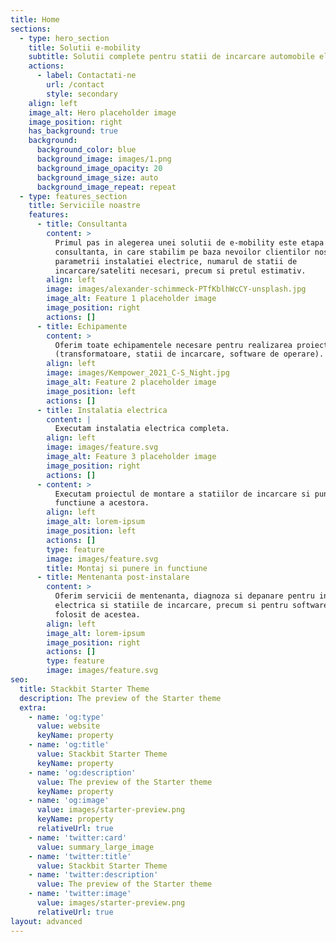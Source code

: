 ```yaml
---
title: Home
sections:
  - type: hero_section
    title: Solutii e-mobility
    subtitle: Solutii complete pentru statii de incarcare automobile electrice
    actions:
      - label: Contactati-ne
        url: /contact
        style: secondary
    align: left
    image_alt: Hero placeholder image
    image_position: right
    has_background: true
    background:
      background_color: blue
      background_image: images/1.png
      background_image_opacity: 20
      background_image_size: auto
      background_image_repeat: repeat
  - type: features_section
    title: Serviciile noastre
    features:
      - title: Consultanta
        content: >
          Primul pas in alegerea unei solutii de e-mobility este etapa de
          consultanta, in care stabilim pe baza nevoilor clientilor nostri
          parametrii instalatiei electrice, numarul de statii de
          incarcare/sateliti necesari, precum si pretul estimativ.
        align: left
        image: images/alexander-schimmeck-PTfKblhWcCY-unsplash.jpg
        image_alt: Feature 1 placeholder image
        image_position: right
        actions: []
      - title: Echipamente
        content: >
          Oferim toate echipamentele necesare pentru realizarea proiectului
          (transformatoare, statii de incarcare, software de operare).
        align: left
        image: images/Kempower_2021_C-S_Night.jpg
        image_alt: Feature 2 placeholder image
        image_position: left
        actions: []
      - title: Instalatia electrica
        content: |
          Executam instalatia electrica completa.
        align: left
        image: images/feature.svg
        image_alt: Feature 3 placeholder image
        image_position: right
        actions: []
      - content: >
          Executam proiectul de montare a statiilor de incarcare si punerea in
          functiune a acestora.
        align: left
        image_alt: lorem-ipsum
        image_position: left
        actions: []
        type: feature
        image: images/feature.svg
        title: Montaj si punere in functiune
      - title: Mentenanta post-instalare
        content: >
          Oferim servicii de mentenanta, diagnoza si depanare pentru instalatia
          electrica si statiile de incarcare, precum si pentru software-ul
          folosit de acestea.
        align: left
        image_alt: lorem-ipsum
        image_position: right
        actions: []
        type: feature
        image: images/feature.svg
seo:
  title: Stackbit Starter Theme
  description: The preview of the Starter theme
  extra:
    - name: 'og:type'
      value: website
      keyName: property
    - name: 'og:title'
      value: Stackbit Starter Theme
      keyName: property
    - name: 'og:description'
      value: The preview of the Starter theme
      keyName: property
    - name: 'og:image'
      value: images/starter-preview.png
      keyName: property
      relativeUrl: true
    - name: 'twitter:card'
      value: summary_large_image
    - name: 'twitter:title'
      value: Stackbit Starter Theme
    - name: 'twitter:description'
      value: The preview of the Starter theme
    - name: 'twitter:image'
      value: images/starter-preview.png
      relativeUrl: true
layout: advanced
---
```

